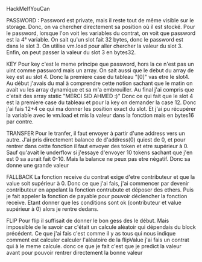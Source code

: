 HackMeIfYouCan

PASSWORD :
Password est private, mais il reste tout de même visible sur le storage.
Donc, on va chercher directement sa position où il est stocké.
Pour le password, lorsque l'on voit les variables du contrat, on voit que password est la 4ᵉ variable.
On sait qu'un slot fait 32 bytes, donc le password est dans le slot 3.
On utilise vm.load pour aller chercher la valeur du slot 3.
Enfin, on peut passer la valeur du slot 3 en bytes32.

KEY
Pour key c'est le meme principe que password, hors la ce n'est pas un uint comme password mais un array. 
On sait aussi que le debut du array de key est au slot 4.
Donc la premiere case du tableau "[0]" vas etre le slot4. Au début j'avais du mal à comprendre cette notion sachant que le matin on avait vu les array dynamique et sa m'a embrouiller. Au final j'ai compris que c'etait des array static "MERCI SID AHMED :)"
Donc ce qui fait que le slot 4 est la premiere case du tableau et pour la key on demander la case 12. Donc j'ai fais 12+4 ce qui ma donner les position exact du slot. Et j'ai pu récupérer la variable avec le vm.load et mis la valeur dans la fonction mais en bytes16 par contre.

TRANSFER
Pour le tranfer, il faut envoyer à partir d'une address vers un autre. J'ai pris directement balance de d'address(0) quiest de  0, et pour rentrer dans cette fonction il faut envoyer des token et etre supérieur à 0. Sauf qu'avait le underflow si j'essaye d'envoyer 10 tokens sachant que j'en est 0 sa aurait fait 0-10. Mais la balance ne peux pas etre négatif. Donc sa donne une grande valeur

FALLBACK
La fonction receive du contrat exige d'etre contributeur et que la value soit supérieur à 0. Donc ce que j'ai fais, j'ai commencer par devenir contributeur en appelant la fonction contrubute et déposer des ethers.
Puis je fait appeler la fonction de payable pour pouvoir déclencher la fonction receive. Etant donner que les conditions sont ok (contributeur et value supérieur à 0) alors je rentre dedans.

FLIP
Pour flip il suffisait de donner le bon gess des le début. Mais impossible de le savoir car c'était un calcule aléatoir qui dépendais du block précédent. Ce que j'ai fais c'est comme il y as tous qui nous indique comment est calculer calculer l'aléatoire de la flipValue j'ai fais un contrat qui à le meme calcule. donc ce que je fait c'est que je predict la valeur avant pour pouvoir rentrer directement la bonne valeur
